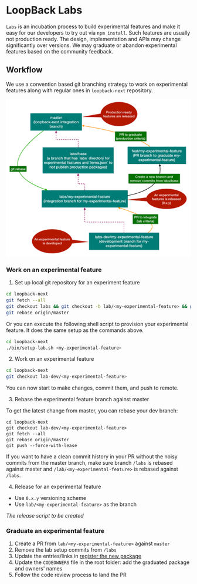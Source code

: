 # LoopBack Labs

`Labs` is an incubation process to build experimental features and make it easy
for our developers to try out via `npm install`. Such features are usually not
production ready. The design, implementation and APIs may change significantly
over versions. We may graduate or abandon experimental features based on the
community feedback.

## Workflow

We use a convention based git branching strategy to work on experimental
features along with regular ones in `loopback-next` repository.

![loopback-labs](./labs/labs.png)

### Work on an experimental feature

1. Set up local git repository for an experiment feature

```sh
cd loopback-next
git fetch --all
git checkout labs && git checkout -b lab/<my-experimental-feature> && git checkout -b lab-dev/<my-experimental-feature>
git rebase origin/master
```

Or you can execute the following shell script to provision your experimental feature. It does the same setup as the commands above.

```sh
cd loopback-next
./bin/setup-lab.sh <my-experimental-feature>
```

2. Work on an experimental feature

```sh
cd loopback-next
git checkout lab-dev/<my-experimental-feature>
```

You can now start to make changes, commit them, and push to remote.

3. Rebase the experimental feature branch against master

To get the latest change from master, you can rebase your dev branch:

```
cd loopback-next
git checkout lab-dev/<my-experimental-feature>
git fetch --all
git rebase origin/master
git push --force-with-lease
```

If you want to have a clean commit history in your PR without the noisy commits from the master branch, make sure branch `/labs` is rebased against master and `/lab/<my-experimental-feature>` is rebased against `/labs`.

4. Release for an experimental feature

- Use `0.x.y` versioning scheme
- Use `lab/<my-experimental-feature>` as the branch

*The release script to be created*

### Graduate an experimental feature

1. Create a PR from `lab/<my-experimental-feature>` against `master`
2. Remove the lab setup commits from `/labs`
3. Update the entries/links in [register the new package](https://loopback.io/doc/en/contrib/code-contrib-lb4.html#register-the-new-package)
4. Update the `CODEOWNERS` file in the root folder: add the graduated package and owners' names
5. Follow the code review process to land the PR


